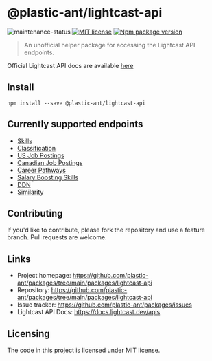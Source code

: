 # @plastic-ant/lightcast-api

![maintenance-status](https://img.shields.io/badge/maintenance-experimental-blue.svg)
[![MIT license](https://img.shields.io/badge/License-MIT-blue.svg)](https://lbesson.mit-license.org/)
[![Npm package version](https://badgen.net/npm/v/@plastic-ant/lightcast-api)](https://npmjs.com/package/@plastic-ant/lightcast-api)

> An unofficial helper package for accessing the Lightcast API endpoints.

Official Lightcast API docs are available [here](https://docs.lightcast.dev/apis)

## Install

```shell
npm install --save @plastic-ant/lightcast-api
```

## Currently supported endpoints

- [Skills](https://docs.lightcast.dev/apis/skills)
- [Classification](https://docs.lightcast.dev/apis/classification)
- [US Job Postings](https://docs.lightcast.dev/apis/job-postings)
- [Canadian Job Postings](https://docs.lightcast.dev/apis/canada-job-postings)
- [Career Pathways](https://docs.lightcast.dev/apis/career-pathways)
- [Salary Boosting Skills](https://docs.lightcast.dev/apis/salary-boosting-skills)
- [DDN](https://docs.lightcast.dev/apis/ddn-api)
- [Similarity](https://docs.lightcast.dev/apis/similarity)

## Contributing

If you'd like to contribute, please fork the repository and use a feature
branch. Pull requests are welcome.

## Links

- Project homepage: https://github.com/plastic-ant/packages/tree/main/packages/lightcast-api
- Repository: https://github.com/plastic-ant/packages/tree/main/packages/lightcast-api
- Issue tracker: https://github.com/plastic-ant/packages/issues
- Lightcast API Docs: https://docs.lightcast.dev/apis

## Licensing

The code in this project is licensed under MIT license.
